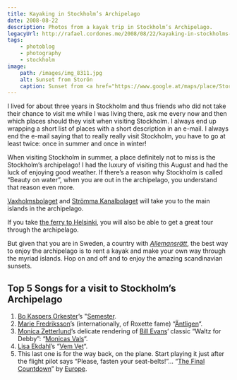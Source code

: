 ```yaml
---
title: Kayaking in Stockholm’s Archipelago
date: 2008-08-22
description: Photos from a kayak trip in Stockholm’s Archipelago.
legacyUrl: http://rafael.cordones.me/2008/08/22/kayaking-in-stockholms-archipelago/
tags: 
    - photoblog
    - photography
    - stockholm
image:
    path: /images/img_8311.jpg
    alt: Sunset from Storön
    caption: Sunset from <a href="https://www.google.at/maps/place/Storon/@59.2114226,18.8393281,55317m/data=!3m1!1e3!4m5!3m4!1s0x46f57785fe747d5b:0x29e597f8202ecb20!8m2!3d59.2624483!4d18.7214525">Storön</a>. Photo by <a href="http://rafael.cordones.me">Rafael Cordones</a>.
---
```


I lived for about three years in Stockholm and thus friends who did not take their chance to visit me while I was living there, ask me every now and then which places should they visit when visiting Stockholm. I always end up wrapping a short list of places with a short description in an e-mail. I always end the e-mail saying that to really really visit Stockholm, you have to go at least twice: once in summer and once in winter!

When visiting Stockholm in summer, a place definitely not to miss is the Stockholm’s archipelago! I had the luxury of visiting this August and had the luck of enjoying good weather. If there’s a reason why Stockholm is called “Beauty on water”, when you are out in the archipelago, you understand that reason even more.

<a href="http://www.waxholmsbolaget.com/">Vaxholmsbolaget</a> and <a href="http://www.stromma.nu/">Strömma Kanalbolaget</a> will take you to the main islands in the archipelago.

<content-image 
    class="w-full" 
    dir="/articles/kayaking-in-stockholms-archipelago"
    src="/images/img_8256.jpg" 
    alt="Sunset from Storön">
</content-image> 

<p style="text-align: left;">If you take <a href="http://www.vikingline.fi">the ferry to Helsinki</a>, you will also be able to get a great tour through the archipelago.</p>

<content-image 
    class="w-full" 
    dir="/articles/kayaking-in-stockholms-archipelago"
    src="/images/img_8270.jpg" 
    alt="Viking Line Ferry on the way to Helsinki. View from Tisterön.">
</content-image>

But given that you are in Sweden, a country with <a href="http://en.wikipedia.org/wiki/Freedom_to_roam#Sweden"><em>Allemansrätt</em></a>, the best way to enjoy the archipelago is to rent a kayak and make your own way through the myriad islands. Hop on and off and to enjoy the amazing scandinavian sunsets.

<content-image 
    class="w-full" 
    dir="/articles/kayaking-in-stockholms-archipelago"
    src="/images/img_8311.jpg" 
    alt="Sunset from Storö">
</content-image>

## Top 5 Songs for a visit to Stockholm’s Archipelago

1. [Bo Kaspers Orkester](http://www.bokaspers.com/)’s "[Semester](http://www.youtube.com/v/iI0VEeGbvMk).
2. <a href="http://en.wikipedia.org/wiki/Marie_Fredriksson">Marie Fredriksson</a>’s (internationally, of Roxette fame) “<a rel="colorbox" href="http://www.youtube.com/watch?v=w67-lbGtM4E">Äntligen</a>“.
3. <a href="http://en.wikipedia.org/wiki/Monica_Zetterlund">Monica Zetterlund</a>’s delicate rendering of <a href="http://en.wikipedia.org/wiki/Bill_Evans">Bill Evans</a>‘ classic “Waltz for Debby”: “<a href="http://www.youtube.com/watch?v=8tp-nbchmHU">Monicas Vals</a>“.
4. <a href="http://lisaekdahl.com/">Lisa Ekdahl</a>’s “<a rel="colorbox" href="http://www.youtube.com/watch?v=42JOswXMm64">Vem Vet</a>“.
5. This last one is for the way back, on the plane. Start playing it just after the flight pilot says “Please, fasten your seat-belts!”... “<a href="http://www.youtube.com/watch?v=9jK-NcRmVcw">The Final  Countdown</a>” by <a href="http://en.wikipedia.org/wiki/Europe_(band)">Europe</a>.

